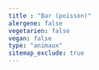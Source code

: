 ```yaml
---
title : "Bar (poisson)"
alergene: false
vegetarien: false
vegan: false
type: "animaux"
sitemap_exclude: true
--- 
```

